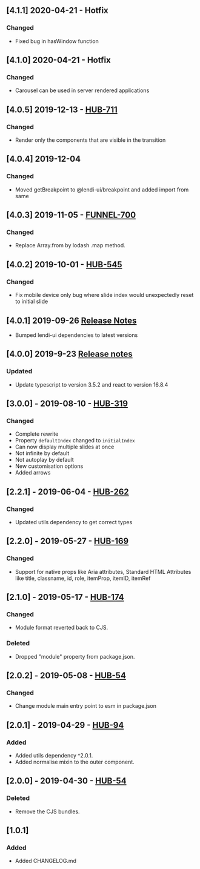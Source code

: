 ## [4.1.1] 2020-04-21 - Hotfix
### Changed
- Fixed bug in hasWindow function

## [4.1.0] 2020-04-21 - Hotfix
### Changed
- Carousel can be used in server rendered applications

## [4.0.5] 2019-12-13 - [HUB-711](https://creditandfinance.atlassian.net/browse/HUB-711)
### Changed
- Render only the components that are visible in the transition

## [4.0.4] 2019-12-04
### Changed
- Moved getBreakpoint to @lendi-ui/breakpoint and added import from same

## [4.0.3] 2019-11-05 - [FUNNEL-700](https://creditandfinance.atlassian.net/browse/FUNNEL-700)
### Changed
- Replace Array.from by lodash .map method.

## [4.0.2] 2019-10-01 - [HUB-545](https://creditandfinance.atlassian.net/browse/HUB-545)
### Changed
- Fix mobile device only bug where slide index would unexpectedly reset to initial slide

## [4.0.1] 2019-09-26 [Release Notes](https://creditandfinance.atlassian.net/wiki/spaces/HUB/pages/803930391/Upcoming+Major+Changes)
- Bumped lendi-ui dependencies to latest versions

## [4.0.0] 2019-9-23 [Release notes](https://creditandfinance.atlassian.net/wiki/spaces/HUB/pages/803930391/Upcoming+Major+Changes)
### Updated
- Update typescript to version 3.5.2 and react to version 16.8.4

## [3.0.0] - 2019-08-10 - [HUB-319](https://creditandfinance.atlassian.net/browse/HUB-319)
### Changed
- Complete rewrite
- Property `defaultIndex` changed to `initialIndex`
- Can now display multiple slides at once
- Not infinite by default
- Not autoplay by default
- New customisation options
- Added arrows

## [2.2.1] - 2019-06-04 - [HUB-262](https://creditandfinance.atlassian.net/browse/HUB-262)
### Changed
- Updated utils dependency to get correct types

## [2.2.0] - 2019-05-27 - [HUB-169](https://creditandfinance.atlassian.net/browse/HUB-169)
### Changed
- Support for native props like Aria attributes, Standard HTML Attributes like title, classname, id, role, itemProp, itemID, itemRef

## [2.1.0] - 2019-05-17 - [HUB-174](https://creditandfinance.atlassian.net/browse/HUB-174)
### Changed
- Module format reverted back to CJS.
### Deleted
- Dropped "module" property from package.json.

## [2.0.2] - 2019-05-08 - [HUB-54](https://creditandfinance.atlassian.net/browse/HUB-54)
### Changed
- Change module main entry point to esm in package.json

## [2.0.1] - 2019-04-29 - [HUB-94](https://creditandfinance.atlassian.net/browse/HUB-94)
### Added
- Added utils dependency ^2.0.1.
- Added normalise mixin to the outer component.

## [2.0.0] - 2019-04-30 - [HUB-54](https://creditandfinance.atlassian.net/browse/HUB-54)
### Deleted
- Remove the CJS bundles.

## [1.0.1]
### Added
- Added CHANGELOG.md


